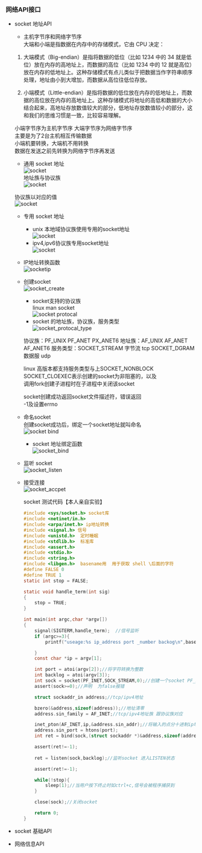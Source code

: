 ### 网络API接口  
- socket 地址API  
    - 主机字节序和网络字节序   
    大端和小端是指数据在内存中的存储模式，它由 CPU 决定：
    1) 大端模式（Big-endian）是指将数据的低位（比如 1234 中的 34 就是低位）放在内存的高地址上，而数据的高位（比如 1234 中的 12 就是高位）放在内存的低地址上。这种存储模式有点儿类似于把数据当作字符串顺序处理，地址由小到大增加，而数据从高位往低位存放。    
    
    2) 小端模式（Little-endian）是指将数据的低位放在内存的低地址上，而数据的高位放在内存的高地址上。这种存储模式将地址的高低和数据的大小结合起来，高地址存放数值较大的部分，低地址存放数值较小的部分，这和我们的思维习惯是一致，比较容易理解。   
    
    小端字节序为主机字节序
    大端字节序为网络字节序  
    主要是为了2台主机相互传输数据  
    小端机要转换，大端机不用转换  
    数据在发送之前先转换为网络字节序再发送    
    
    - 通用 socket 地址   
    ![socket](socket_address.png)    
    地址族与协议族  
    ![socket](socket_address1.png)  
    
    协议族以对应的值  
    ![socket](socket_address2.png)  
    
    - 专用 socket 地址  
        - unix 本地域协议族使用专用的socket地址  
        ![socket](unix_addr.png)
        - ipv4,ipv6协议族专用socket地址  
        ![socket](ipv4_ipv6.png)  
        
    - IP地址转换函数     
        ![socketip](ip_addr.png)    
        
    - 创建socket    
        ![socket_create](socket_create.png)    
        
        - socket支持的协议族  
         linux man socket   
         ![socket protocal](socket_protocal.png)    
        - socket 的地址族，协议族，服务类型  
        ![socket_protocal_type](socket_protocal_type.png)  
        
        协议族：PF_UNIX PF_ANET PX_ANET6
        地址族：AF_UNIX AF_ANET AF_ANET6
        服务类型：SOCKET_STREAM 字节流  tcp
                 SOCKET_DGRAM 数据服   udp  
                 
        linux 高版本都支持服务类型与上SOCKET_NONBLOCK  
        SOCKET_CLOEXEC表示创建的socket为非阻塞的，以及  
        调用fork创建子进程时在子进程中关闭该socket   
        
        socket创建成功返回socket文件描述符，错误返回   
        -1及设置errno  
        
    - 命名socket     
      创建socket成功后，绑定一个socket地址就叫命名  
      ![socket bind](socket_bind.png)    
      
      - socket 地址绑定函数   
      ![socket_bind](socket_bind_func.png)    
      
    - 监听 socket     
      ![socket_listen](socket_listen.png)    
      
    - 接受连接   
      ![socket_accpet](socket_accept.png)    
      
      socket 测试代码【本人亲自实验】  
      ```c 
      #include <sys/socket.h> socket库
      #include <netinet/in.h> 
      #include <arpa/inet.h> ip地址转换
      #include <signal.h> 信号 
      #include <unistd.h>  定时睡眠
      #include <stdlib.h>  标准库
      #include <assert.h>
      #include <stdio.h>
      #include <string.h>
      #include <libgen.h>  basename用  用于获取 shell \后面的字符
      #define FALSE 0
      #define TRUE 1
      static int stop = FALSE;
      
      static void handle_term(int sig)
      {
          stop = TRUE;
      }
      
      int main(int argc,char *argv[])
      {
          signal(SIGTERM,handle_term);  //信号监听
          if (argc>=3){
              printf("useage:%s ip_address port _number backog\n",basename(argv[0]));
      
          }
          const char *ip = argv[1];
      
          int port = atoi(argv[2]);//将字符转换为整数
          int backlog = atoi(argv[3]);
          int sock = socket(PF_INET,SOCK_STREAM,0);//创建一个socket PF_INET为协议族  SOCKET_STREAM为服务类型
          assert(sock>=0);//声明  为false报错
      
          struct sockaddr_in address;//tcp/ipv4地址
      
          bzero(&address,sizeof(address));//地址清零
          address.sin_family = AF_INET;//tcp/ipv4地址族 跟协议族对应
      
          inet_pton(AF_INET,ip,&address.sin_addr);//将输入的点分十进制ip地址转换为二进制，并保存在地址
          address.sin_port = htons(port);
          int ret = bind(sock,(struct sockaddr *)&address,sizeof(address));//绑定地址
      
          assert(ret!=-1);
         
          ret = listen(sock,backlog);//监听socket 进入LISTEN状态
      
          assert(ret!=-1);
      
          while(!stop){
              sleep(1);//当用户按下终止时如ctrl+c,信号会被程序捕获到
          }
      
          close(sock);//关闭socket
      
          return 0;
      }

      ```
    
- socket 基础API  

- 网络信息API  